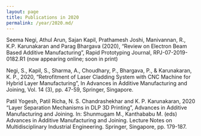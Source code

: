 ```yaml
---
layout: page
title: Publications in 2020
permalink: /year/2020.md/
---
```


Seema Negi, Athul Arun, Sajan Kapil, Prathamesh Joshi, Manivannan, R., K.P. Karunakaran and Parag Bhargava (2020), “Review on Electron Beam Based Additive Manufacturing”, Rapid Prototyping Journal, RPJ-07-2019-0182.R1 (now appearing online; soon in print)

Negi, S., Kapil, S., Sharma, A., Choudhary, P., Bhargava, P., & Karunakaran, K. P., 2020, “Retrofitment of Laser Cladding System with CNC Machine for Hybrid Layer Manufacturing”, In Advances in Additive Manufacturing and Joining, Vol. 14 (3), pp. 47-59, Springer, Singapore.

Patil Yogesh, Patil Richa, N. S. Chandrashekhar and K. P. Karunakaran, 2020 “Layer Separation Mechanisms in DLP 3D Printing”, Advances in Additive Manufacturing and Joining. In: Shunmugam M., Kanthababu M. (eds) Advances in Additive Manufacturing and Joining. Lecture Notes on Multidisciplinary Industrial Engineering. Springer, Singapore, pp. 179-187.
